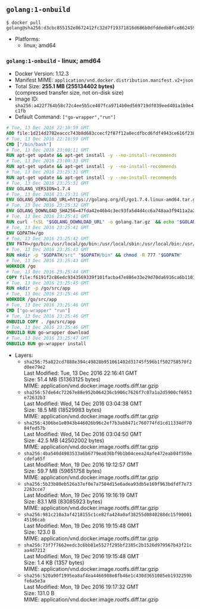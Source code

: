 ## `golang:1-onbuild`

```console
$ docker pull golang@sha256:d3cbc855152e8672412fc32d7f19371816d686b0dfddedb8fce86245910b31ac
```

-	Platforms:
	-	linux; amd64

### `golang:1-onbuild` - linux; amd64

-	Docker Version: 1.12.3
-	Manifest MIME: `application/vnd.docker.distribution.manifest.v2+json`
-	Total Size: **255.1 MB (255134402 bytes)**  
	(compressed transfer size, not on-disk size)
-	Image ID: `sha256:a422f764b58c72c4ee5b5ce407fca9714b0ed569719df039eed401a1b9e4c1fb`
-	Default Command: `["go-wrapper","run"]`

```dockerfile
# Tue, 13 Dec 2016 22:10:59 GMT
ADD file:1d214d2782eaccc743b8d683ccecf2f87f12a0ecdfbcd6fdf4943ce616f23870 in / 
# Tue, 13 Dec 2016 22:10:59 GMT
CMD ["/bin/bash"]
# Tue, 13 Dec 2016 23:00:11 GMT
RUN apt-get update && apt-get install -y --no-install-recommends 		ca-certificates 		curl 		wget 	&& rm -rf /var/lib/apt/lists/*
# Tue, 13 Dec 2016 23:00:33 GMT
RUN apt-get update && apt-get install -y --no-install-recommends 		bzr 		git 		mercurial 		openssh-client 		subversion 				procps 	&& rm -rf /var/lib/apt/lists/*
# Tue, 13 Dec 2016 23:25:31 GMT
RUN apt-get update && apt-get install -y --no-install-recommends 		g++ 		gcc 		libc6-dev 		make 		pkg-config 	&& rm -rf /var/lib/apt/lists/*
# Tue, 13 Dec 2016 23:25:31 GMT
ENV GOLANG_VERSION=1.7.4
# Tue, 13 Dec 2016 23:25:31 GMT
ENV GOLANG_DOWNLOAD_URL=https://golang.org/dl/go1.7.4.linux-amd64.tar.gz
# Tue, 13 Dec 2016 23:25:32 GMT
ENV GOLANG_DOWNLOAD_SHA256=47fda42e46b4c3ec93fa5d4d4cc6a748aa3f9411a2a2b7e08e3a6d80d753ec8b
# Tue, 13 Dec 2016 23:25:41 GMT
RUN curl -fsSL "$GOLANG_DOWNLOAD_URL" -o golang.tar.gz 	&& echo "$GOLANG_DOWNLOAD_SHA256  golang.tar.gz" | sha256sum -c - 	&& tar -C /usr/local -xzf golang.tar.gz 	&& rm golang.tar.gz
# Tue, 13 Dec 2016 23:25:41 GMT
ENV GOPATH=/go
# Tue, 13 Dec 2016 23:25:42 GMT
ENV PATH=/go/bin:/usr/local/go/bin:/usr/local/sbin:/usr/local/bin:/usr/sbin:/usr/bin:/sbin:/bin
# Tue, 13 Dec 2016 23:25:43 GMT
RUN mkdir -p "$GOPATH/src" "$GOPATH/bin" && chmod -R 777 "$GOPATH"
# Tue, 13 Dec 2016 23:25:43 GMT
WORKDIR /go
# Tue, 13 Dec 2016 23:25:44 GMT
COPY file:f6191f2c86edc9343569339f101facba47e886e33e29d70da6916ca6b1101a53 in /usr/local/bin/ 
# Tue, 13 Dec 2016 23:25:45 GMT
RUN mkdir -p /go/src/app
# Tue, 13 Dec 2016 23:25:46 GMT
WORKDIR /go/src/app
# Tue, 13 Dec 2016 23:25:46 GMT
CMD ["go-wrapper" "run"]
# Tue, 13 Dec 2016 23:25:46 GMT
ONBUILD COPY . /go/src/app
# Tue, 13 Dec 2016 23:25:46 GMT
ONBUILD RUN go-wrapper download
# Tue, 13 Dec 2016 23:25:47 GMT
ONBUILD RUN go-wrapper install
```

-	Layers:
	-	`sha256:75a822cd7888e394c49828b951061402d31745f596b1f502758570f2d0ee79e2`  
		Last Modified: Tue, 13 Dec 2016 22:16:41 GMT  
		Size: 51.4 MB (51363125 bytes)  
		MIME: application/vnd.docker.image.rootfs.diff.tar.gzip
	-	`sha256:57de64c72267e88e952b064236cb906c7626f7c07a1a2d5900cf6953e72632b3`  
		Last Modified: Wed, 14 Dec 2016 03:04:38 GMT  
		Size: 18.5 MB (18529983 bytes)  
		MIME: application/vnd.docker.image.rootfs.diff.tar.gzip
	-	`sha256:4306be1e8943b446026b96c2ef7b3ab8471c760774fd1cd11334df7084fed57b`  
		Last Modified: Wed, 14 Dec 2016 03:04:50 GMT  
		Size: 42.5 MB (42502002 bytes)  
		MIME: application/vnd.docker.image.rootfs.diff.tar.gzip
	-	`sha256:4ba540d4983533a6b6779ea036bf9b1b04ceea24afe472eab04f559ecdefa65f`  
		Last Modified: Mon, 19 Dec 2016 19:12:57 GMT  
		Size: 59.7 MB (59651758 bytes)  
		MIME: application/vnd.docker.image.rootfs.diff.tar.gzip
	-	`sha256:5b23b80eb526a37ef0e7a7504d15e6adea93db5e169f963bdfdf7e732263cce7`  
		Last Modified: Mon, 19 Dec 2016 19:16:19 GMT  
		Size: 83.1 MB (83085923 bytes)  
		MIME: application/vnd.docker.image.rootfs.diff.tar.gzip
	-	`sha256:981c210a3af4218155c1ce82fa424a0af38255d0840288dc15f9000145196cab`  
		Last Modified: Mon, 19 Dec 2016 19:15:48 GMT  
		Size: 123.0 B  
		MIME: application/vnd.docker.image.rootfs.diff.tar.gzip
	-	`sha256:73f7f7662eedc3c6bb81e5527f295bf2385c2b1526d979567b43f21caa4d7212`  
		Last Modified: Mon, 19 Dec 2016 19:15:48 GMT  
		Size: 1.4 KB (1357 bytes)  
		MIME: application/vnd.docker.image.rootfs.diff.tar.gzip
	-	`sha256:520a90f1995ea8af4ea4466988e8fb46e1c430d3651085eb1932259bfe6a5e3a`  
		Last Modified: Mon, 19 Dec 2016 19:17:32 GMT  
		Size: 131.0 B  
		MIME: application/vnd.docker.image.rootfs.diff.tar.gzip
